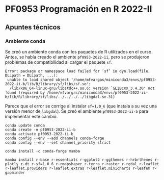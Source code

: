 # PF0953 Programación en R 2022-II

## Apuntes técnicos

### Ambiente conda

Se creó un ambiente conda con los paquetes de R utilizados en el curso. Antes, se había creado el ambiente `pf0953-2022-ii`, pero se produjeron problemas de compatibilidad al cargar el paquete `sf`.

```
Error: package or namespace load failed for ‘sf’ in dyn.load(file, DLLpath = DLLpath, ...):
 unable to load shared object '/home/mfvargas/miniconda3/envs/pf0953-2022-ii-b/lib/R/library/sf/libs/sf.so':
  /lib/x86_64-linux-gnu/libstdc++.so.6: version `GLIBCXX_3.4.30' not found (required by /home/mfvargas/miniconda3/envs/pf0953-2022-ii-b/lib/R/library/sf/libs/../../../../libgdal.so.31)
```

Parece que el error se corrige al instalar `sf=1.0_6` (que instala a su vez una versión menor de `libgdal`). Se creó el ambiente `pf0953-2022-ii-b` para implementar este cambio.


```shell
conda update conda
conda create -n pf0953-2022-ii-b
conda activate pf0953-2022-ii-b
conda config --env --add channels conda-forge
conda config --env --set channel_priority strict

conda install -c conda-forge mamba

mamba install r-base r-essentials r-ggplot2 r-ggthemes r-hrbrthemes r-plotly r-dt r-sf=1.0_6 r-rmapshaper r-terra r-raster r-rgdal r-leaflet r-leaflet.providers r-leaflet.extras r-leaflet.minicharts r-leafem r-gapminder
```
